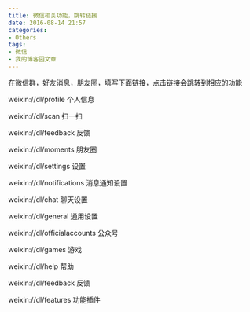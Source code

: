 ```yaml
---
title: 微信相关功能，跳转链接
date: 2016-08-14 21:57
categories:
- Others
tags:
- 微信
- 我的博客园文章
---
```


在微信群，好友消息，朋友圈，填写下面链接，点击链接会跳转到相应的功能

weixin://dl/profile 个人信息

weixin://dl/scan 扫一扫  

weixin://dl/feedback 反馈  

weixin://dl/moments 朋友圈  

weixin://dl/settings 设置  

weixin://dl/notifications 消息通知设置  

weixin://dl/chat 聊天设置  

weixin://dl/general 通用设置  

weixin://dl/officialaccounts 公众号  

weixin://dl/games 游戏  

weixin://dl/help 帮助  

weixin://dl/feedback 反馈  

weixin://dl/features 功能插件